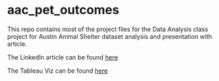 # aac_pet_outcomes

This repo contains most of the project files for the Data Analysis class project for Austin Animal Shelter dataset analysis and presentation with article.

The LinkedIn article can be found [here](https://www.test.com/)

The Tableau Viz can be found [here](https://public.tableau.com/views/AnimalShelterVis/OutcomebyDoB?:language=en-US&:display_count=n&:origin=viz_share_link)
